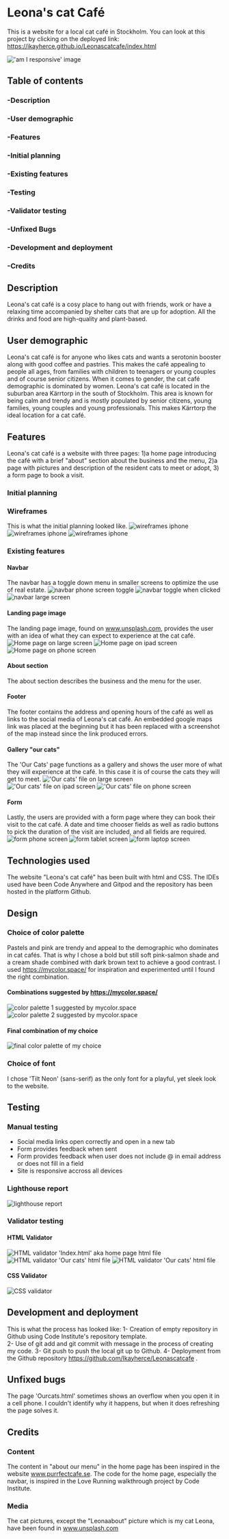# Leona's cat Café
This is a website for a local cat café in Stockholm.
You can look at this project by clicking on the deployed link: https://ikayherce.github.io/Leonascatcafe/index.html 

 !['am I responsive' image](assets/readmeimages/amiresponsive.png)

 ## Table of contents
### -Description 
### -User demographic 
### -Features
### -Initial planning
### -Existing features
### -Testing
### -Validator testing
### -Unfixed Bugs
### -Development and deployment
### -Credits
 
## Description 
 Leona's cat café is a cosy place to hang out with friends, work or have a relaxing time accompanied by shelter cats that are up for adoption. All the drinks and food are high-quality and plant-based. 

## User demographic
Leona's cat café is for anyone who likes cats and wants a serotonin booster along with good coffee and pastries. This makes the café appealing to people all ages, from families with children to teenagers or young couples and of course senior citizens. When it comes to gender, the cat café demographic is dominated by women. 
Leona's cat café is located in the suburban area Kärrtorp in the south of Stockholm. This area is known for being calm and trendy and is mostly populated by senior citizens, young families, young couples and young professionals. This makes Kärrtorp the ideal location for a cat café.      
 
## Features
Leona's cat café is a website with three pages: 1)a home page introducing the café with a brief "about" section about the business and the menu, 2)a page with pictures and description of the resident cats to meet or adopt, 3) a form page to book a visit. 

### Initial planning
### Wireframes
This is what the initial planning looked like. 
 ![wireframes iphone](assets/readmeimages/wireframephone.png)
 ![wireframes iphone](assets/readmeimages/wireframetablet.png)
![wireframes iphone](assets/readmeimages/wireframelargescreen.png)

### Existing features
#### Navbar
The navbar has a toggle down menu in smaller screens to optimize the use of real estate.
![navbar phone screen toggle](assets/readmeimages/navbartoggle1.png)
![navbar toggle when clicked](assets/readmeimages/navbartoggle2.png)
![navbar large screen](assets/readmeimages/navbar1.png)
#### Landing page image 
The landing page image, found on www.unsplash.com, provides the user with an idea of what they can expect to experience at the cat café. 
![Home page on large screen](assets/readmeimages/landingpagebigscreen.png)
![Home page on ipad screen](assets/readmeimages/landingpageipad.png)
![Home page on phone screen](assets/readmeimages/landingpagephone.png)
#### About section
The about section describes the business and the menu for the user.
#### Footer
The footer contains the address and opening hours of the café as well as links to the social media of Leona's cat café. An embedded google maps link was placed at the beginning but it has been replaced with a screenshot of the map instead since the link produced errors.
#### Gallery "our cats"
The 'Our Cats' page functions as a gallery and shows the user more of what they will experience at the café. In this case it is of course the cats they will get to meet. 
!['Our cats' file on large screen](assets/readmeimages/gallerypagelargescreen.png)
!['Our cats' file on ipad screen](assets/readmeimages/gallerypageipad.png)
!['Our cats' file on phone screen](assets/readmeimages/gallerypagephone.png)
#### Form 
Lastly, the users are provided with a form page where they can book their visit to the cat café. A date and time chooser fields as well as radio buttons to pick the duration of the visit are included, and all fields are required. 
![form phone screen](assets/readmeimages/formpagephonescreen.png)
![form tablet screen](assets/readmeimages/formpageipad.png)
![form laptop screen](assets/readmeimages/formlpagelargescreen.png)

## Technologies used
The website "Leona's cat café" has been built with html and CSS.
The IDEs used have been Code Anywhere and Gitpod and the repository has been hosted in the platform Github. 

## Design
### Choice of color palette 
Pastels and pink are trendy and appeal to the demographic who dominates in cat cafés. That is why I chose a bold but still soft pink-salmon shade and a cream shade combined  with dark brown text to achieve a good contrast. 
I used https://mycolor.space/ for inspiration and experimented until I found the right combination. 
#### Combinations suggested by https://mycolor.space/ 
 ![color palette 1 suggested by mycolor.space](assets/readmeimages/colorpalette1.png)
 ![color palette 2 suggested by mycolor.space](assets/readmeimages/colorpalette2.png)
#### Final combination of my choice
 ![final color palette of my choice](assets/readmeimages/colorpalettefinal.png)
### Choice of font
I chose 'Tilt Neon' (sans-serif) as the only font for a playful, yet sleek look to the website.  

## Testing
### Manual testing
- Social media links open correctly and open in a new tab
- Form provides feedback when sent
- Form provides feedback when user does not include @ in email address or does not fill in a field
- Site is responsive accross all devices
### Lighthouse report 
 ![lighthouse report](assets/readmeimages/lighthouse.png)
### Validator testing
#### HTML Validator   
 ![HTML validator 'Index.html' aka home page html file](assets/readmeimages/htmlvalidatorindex.html.png)
 ![HTML validator 'Our cats' html file](assets/readmeimages/htmlvalidatorourcats.png)
 ![HTML validator 'Our cats' html file](assets/readmeimages/htmlvalidatorform.png)
####  CSS Validator
 ![CSS validator](assets/readmeimages/cssvalidator.png)

## Development and deployment
This is what the process has looked like:
1- Creation of empty repository in Github using Code Institute's repository template.  
2- Use of git add and git commit with message in the process of creating my code.
3- Git push to push the local git up to Github. 
4- Deployment from the Github repository https://github.com/Ikayherce/Leonascatcafe .

## Unfixed bugs
The page 'Ourcats.html' sometimes shows an overflow when you open it in a cell phone.  I couldn't identify why it happens, but when it does refreshing the page solves it. 

## Credits
### Content
The content in "about our menu" in the home page has been inspired in the website www.purrfectcafe.se.
The code for the home page, especially the navbar, is inspired in the Love Running walkthrough project by Code Institute.
### Media
The cat pictures, except the "Leonaabout" picture which is my cat Leona, have been found in www.unsplash.com 

